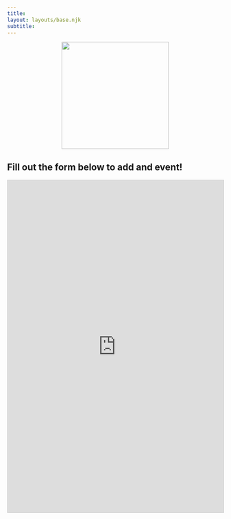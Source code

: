 ```yaml
---
title:
layout: layouts/base.njk
subtitle: 
---
```

<p align="center">
  
<img src="/images/aaavwlogo.png" width="250" height="250">

## Fill out the form below to add and event!
<iframe class="airtable-embed" src="https://airtable.com/embed/shrgeQM3RwHwklHjN?backgroundColor=red" frameborder="0" onmousewheel="" width="100%" height="775" style="background: transparent; border: 1px solid #ccc;"></iframe>
</p>
